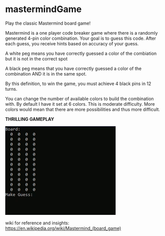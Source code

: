 # mastermindGame
Play the classic Mastermind board game!

Mastermind is a one player code breaker game where there is a randomly generated 4-pin color combination. Your goal is to guess this code. After each guess, you receive hints based on accuracy of your guess.

A white peg means you have correctly guessed a color of the combiation but it is not in the correct spot

A black peg means that you have correctly guessed a color of the combination AND it is in the same spot.

By this definition, to win the game, you must achieve 4 black pins in 12 turns.

You can change the number of available colors to build the combination with. By default I have it set at 6 colors. This is moderate difficulty. More colors would mean that there are more possibilities and thus more difficult. 

**THRILLING GAMEPLAY**

![](mastermindGIF.gif)


wiki for reference and insights:
https://en.wikipedia.org/wiki/Mastermind_(board_game)
